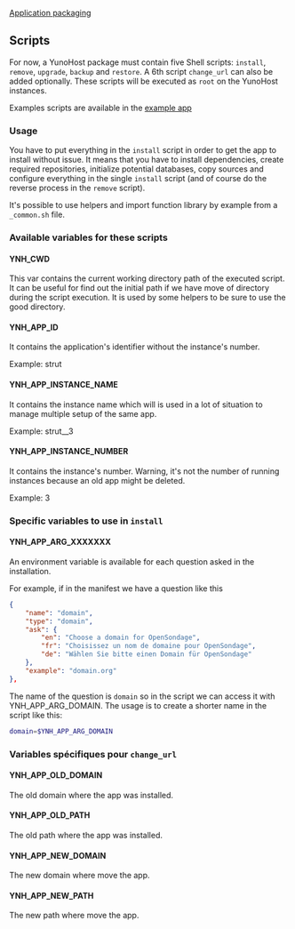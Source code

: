 <a class="btn btn-lg btn-default" href="packaging_apps_en">Application packaging</a>

## Scripts

For now, a YunoHost package must contain five Shell scripts: `install`, `remove`, `upgrade`, `backup` and `restore`. A 6th script `change_url` can also be added optionally.
These scripts will be executed as `root` on the YunoHost instances.

Examples scripts are available in the [example app](https://github.com/YunoHost/example_ynh/tree/master/scripts)

### Usage
You have to put everything in the `install` script in order to get the app to install without issue. It means that you have to install dependencies, create required repositories, initialize potential databases, copy sources and configure everything in the single `install` script (and of course do the reverse process in the `remove` script).

It's possible to use helpers and import function library by example from a `_common.sh` file.

### Available variables for these scripts
#### YNH_CWD
This var contains the current working directory path of the executed script. It can be useful for find out the initial path if we have move of directory during the script execution. It is used by some helpers to be sure to use the good directory.

#### YNH_APP_ID
It contains the application's identifier without the instance's number.

Example: strut

#### YNH_APP_INSTANCE_NAME
It contains the instance name which will is used in a lot of situation to manage multiple setup of the same app.

Example: strut__3
#### YNH_APP_INSTANCE_NUMBER
It contains the instance's number. Warning, it's not the number of running instances because an old app might be deleted.

Example: 3

### Specific variables to use in `install`
#### YNH_APP_ARG_XXXXXXX
An environment variable is available for each question asked in the installation.

For example, if in the manifest we have a question like this
```json
{
    "name": "domain",
    "type": "domain",
    "ask": {
        "en": "Choose a domain for OpenSondage",
        "fr": "Choisissez un nom de domaine pour OpenSondage",
        "de": "Wählen Sie bitte einen Domain für OpenSondage"
    },
    "example": "domain.org"
},
```

The name of the question is `domain` so in the script we can access it with YNH_APP_ARG_DOMAIN. The usage is to create a shorter name in the script like this:

```bash
domain=$YNH_APP_ARG_DOMAIN
```

### Variables spécifiques pour `change_url`
#### YNH_APP_OLD_DOMAIN
The old domain where the app was installed.
#### YNH_APP_OLD_PATH
The old path where the app was installed.
#### YNH_APP_NEW_DOMAIN
The new domain where move the app.
#### YNH_APP_NEW_PATH
The new path where move the app.

